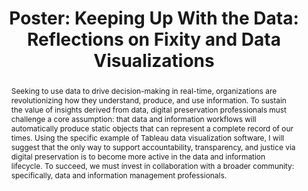 ---
abstract: 'Seeking to use data to drive decision-making in real-time, organizations
  are revolutionizing how they understand, produce, and use information. To sustain
  the value of insights derived from data, digital preservation professionals must
  challenge a core assumption: that data and information workflows will automatically
  produce static objects that can represent a complete record of our times. Using
  the specific example of Tableau data visualization software, I will suggest that
  the only way to support accountability, transparency, and justice via digital preservation
  is to become more active in the data and information lifecycle. To succeed, we must
  invest in collaboration with a broader community: specifically, data and information
  management professionals. '
creators:
- Beking, Angela
date: null
document_url: https://az659834.vo.msecnd.net/eventsairwesteuprod/production-inconference-public/f794a9acabc34b108272a245caf05a26
grand_parent: iPRES
institutions:
- Privy Council Office - Government Of Canada
keywords:
- datamanagement; informationmanagement; datavisualization; collaboration; fixity
landing_page_url: null
language: eng
layout: publication
license: CC-BY 4.0 International
notes_url: null
parent: iPRES 2022
presentation_url: null
publication_type: poster
size: null
source_name: iPRES
title: 'Poster: Keeping Up With the Data: Reflections on Fixity and Data Visualizations'
year: 2022
---